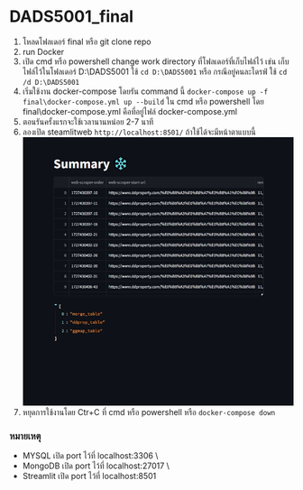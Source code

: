 # DADS5001_final
1. โหลดโฟลเดอร์ final หรือ git clone repo
2. run Docker
3. เปิด cmd หรือ powershell change work directory ที่โฟลเดอร์ที่เก็บไฟล์ไว้ เช่น เก็บไฟล์ไว้ในโฟลเดอร์ D:\DADS5001 ใช้ `cd D:\DADS5001` หรือ กรณีอยู่คนละไดรฟ์ ใช้ `cd /d D:\DADS5001`
4. เริ่มใช้งาน docker-compose โดยรัน command นี้ `docker-compose up -f final\docker-compose.yml up --build` ใน cmd หรือ powershell โดย final\docker-compose.yml คือที่อยู่ไฟล์ docker-compose.yml 
5. ตอนรันครั้งแรกจะใช้เวลานานหน่อย 2-7 นาที
6. ลองเปิด steamlitweb `http://localhost:8501/` ถ้าใช้ได้จะมีหน้าตาแบบนี้ ![alt text](final\etc\fig\example1.png)
7. หยุดการใช้งานโดย Ctr+C ที่ cmd หรือ powershell หรือ `docker-compose down`

### หมายเหตุ 
- MYSQL เปิด port ไว้ที่ localhost:3306 \
- MongoDB เปิด port ไว้ที่ localhost:27017 \
- Streamlit เปิด port ไว้ที่ localhost:8501